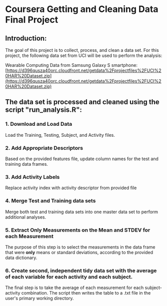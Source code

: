 # Coursera Getting and Cleaning Data Final Project

## Introduction:
The goal of this project is to collect, process, and clean a data set. For this project, the following data set from UCI will be used to perform the analysis: 

Wearable Computing Data from Samsung Galaxy S smartphone: 
[https://d396qusza40orc.cloudfront.net/getdata%2Fprojectfiles%2FUCI%20HAR%20Dataset.zip](https://d396qusza40orc.cloudfront.net/getdata%2Fprojectfiles%2FUCI%20HAR%20Dataset.zip) 


## The data set is processed and cleaned using the script "run_analysis.R":
### 1. Download and Load Data
Load the Training, Testing, Subject, and Activity files.

### 2. Add Appropriate Descriptors
Based on the provided features file, update column names for the test and training data frames.

### 3. Add Activity Labels
Replace activity index with activity descriptor from provided file

### 4. Merge Test and Training data sets
Merge both test and training data sets into one master data set to perform additional analyses.

### 5. Extract Only Measurements on the Mean and STDEV for each Measurement
The purpose of this step is to select the measurements in the data frame that were **only** means or standard deviations, according to the provided data dictionary.

### 6. Create second, independent tidy data set with the average of each variable for each activity and each subject.
The final step is to take the average of each measurement for each subject-activity combination. The script then writes the table to a .txt file in the user's primary working directory.
